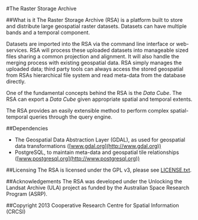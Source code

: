#The Raster Storage Archive

##What is it
The Raster Storage Archive (RSA) is a platform built to store and distribute large geospatial raster datasets.  Datasets can have multiple bands and a temporal component.

Datasets are imported into the RSA via the command line interface or web-services. RSA will process these uploaded datasets into manageable sized files sharing a common projection and alignment. It will also handle the merging process with existing geospatial data. RSA simply manages the uploaded data; third party tools can always access the stored geospatial from RSAs hierarchical file system and read meta-data from the database directly.

One of the fundamental concepts behind the RSA is the *Data Cube*. The RSA can export a *Data Cube* given appropriate spatial and temporal extents.

The RSA provides an easily extensible method to perform complex spatial-temporal queries through the query engine.

##Dependencies
- The Geospatial Data Abstraction Layer (GDAL), as used for geospatial data transformations ([www.gdal.org](http://www.gdal.org))
- PostgreSQL, to maintain meta-data and geospatial tile relationships ([www.postgresql.org](http://www.postgresql.org))

##Licensing
The RSA is licensed under the GPL v3, please see [LICENSE.txt](LICENSE.txt).

##Acknowledgements
The RSA was developed under the Unlocking the Landsat Archive (ULA) project as funded by the Australian Space Research Program (ASRP).

##Copyright
2013 Cooperative Research Centre for Spatial Information (CRCSI)